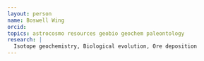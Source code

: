 ```yaml
---
layout: person
name: Boswell Wing
orcid: 
topics: astrocosmo resources geobio geochem paleontology
research: |
  Isotope geochemistry, Biological evolution, Ore deposition
---
```


